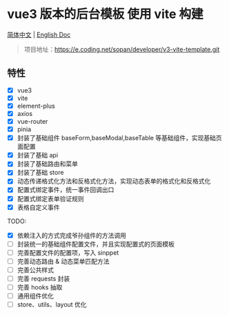 # vue3 版本的后台模板 使用 vite 构建

[简体中文](./README.md) | [English Doc](./README.en.md)

> 项目地址：https://e.coding.net/sopan/developer/v3-vite-template.git

## 特性

- [x] vue3
- [x] vite
- [x] element-plus
- [x] axios
- [x] vue-router
- [x] pinia
- [x] 封装了基础组件 baseForm,baseModal,baseTable 等基础组件，实现基础页面配置
- [x] 封装了基础 api
- [x] 封装了基础路由和菜单
- [x] 封装了基础 store
- [x] 动态传递格式化方法和反格式化方法，实现动态表单的格式化和反格式化
- [x] 配置式绑定事件，统一事件回调出口
- [x] 配置式绑定表单验证规则
- [x] 表格自定义事件

TODO:

- [x] 依赖注入的方式完成爷孙组件的方法调用
- [ ] 封装统一的基础组件配置文件，并且实现配置式的页面模板
- [ ] 完善配置文件的配置项，写入 sinppet
- [ ] 完善动态路由 & 动态菜单匹配方法
- [ ] 完善公共样式
- [ ] 完善 requests 封装
- [ ] 完善 hooks 抽取
- [ ] 通用组件优化
- [ ] store、utils、layout 优化
